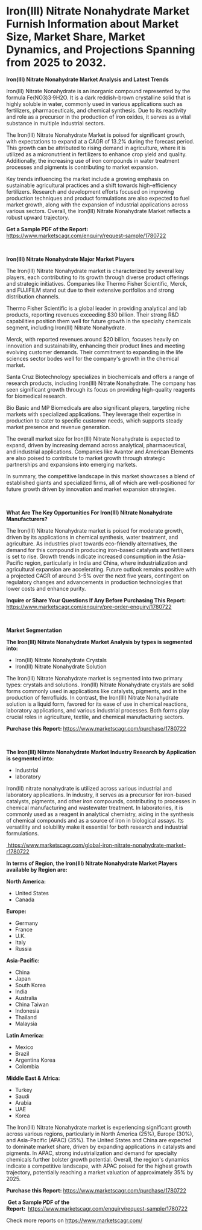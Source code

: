 <p><h1>Iron(III) Nitrate Nonahydrate Market Furnish Information about Market Size, Market Share, Market Dynamics, and Projections Spanning from 2025 to 2032.</h1></p><p><strong>Iron(III) Nitrate Nonahydrate Market Analysis and Latest Trends</strong></p>
<p><p>Iron(III) Nitrate Nonahydrate is an inorganic compound represented by the formula Fe(NO3)3·9H2O. It is a dark reddish-brown crystalline solid that is highly soluble in water, commonly used in various applications such as fertilizers, pharmaceuticals, and chemical synthesis. Due to its reactivity and role as a precursor in the production of iron oxides, it serves as a vital substance in multiple industrial sectors.</p><p>The Iron(III) Nitrate Nonahydrate Market is poised for significant growth, with expectations to expand at a CAGR of 13.2% during the forecast period. This growth can be attributed to rising demand in agriculture, where it is utilized as a micronutrient in fertilizers to enhance crop yield and quality. Additionally, the increasing use of iron compounds in water treatment processes and pigments is contributing to market expansion. </p><p>Key trends influencing the market include a growing emphasis on sustainable agricultural practices and a shift towards high-efficiency fertilizers. Research and development efforts focused on improving production techniques and product formulations are also expected to fuel market growth, along with the expansion of industrial applications across various sectors. Overall, the Iron(III) Nitrate Nonahydrate Market reflects a robust upward trajectory.</p></p>
<p><strong>Get a Sample PDF of the Report:&nbsp;</strong> <a href="https://www.marketscagr.com/enquiry/request-sample/1780722?utm_campaign=2485&utm_medium=2&utm_source=Github&utm_content=ia&utm_term=03042025&utm_id=ironiii-nitrate-nonahydrate">https://www.marketscagr.com/enquiry/request-sample/1780722</a></p>
<p>&nbsp;</p>
<p><strong>Iron(III) Nitrate Nonahydrate Major Market Players</strong></p>
<p><p>The Iron(III) Nitrate Nonahydrate market is characterized by several key players, each contributing to its growth through diverse product offerings and strategic initiatives. Companies like Thermo Fisher Scientific, Merck, and FUJIFILM stand out due to their extensive portfolios and strong distribution channels.</p><p>Thermo Fisher Scientific is a global leader in providing analytical and lab products, reporting revenues exceeding $30 billion. Their strong R&D capabilities position them well for future growth in the specialty chemicals segment, including Iron(III) Nitrate Nonahydrate.</p><p>Merck, with reported revenues around $20 billion, focuses heavily on innovation and sustainability, enhancing their product lines and meeting evolving customer demands. Their commitment to expanding in the life sciences sector bodes well for the company's growth in the chemical market.</p><p>Santa Cruz Biotechnology specializes in biochemicals and offers a range of research products, including Iron(III) Nitrate Nonahydrate. The company has seen significant growth through its focus on providing high-quality reagents for biomedical research.</p><p>Bio Basic and MP Biomedicals are also significant players, targeting niche markets with specialized applications. They leverage their expertise in production to cater to specific customer needs, which supports steady market presence and revenue generation.</p><p>The overall market size for Iron(III) Nitrate Nonahydrate is expected to expand, driven by increasing demand across analytical, pharmaceutical, and industrial applications. Companies like Avantor and American Elements are also poised to contribute to market growth through strategic partnerships and expansions into emerging markets.</p><p>In summary, the competitive landscape in this market showcases a blend of established giants and specialized firms, all of which are well-positioned for future growth driven by innovation and market expansion strategies.</p></p>
<p>&nbsp;</p>
<p><strong>What Are The Key Opportunities For Iron(III) Nitrate Nonahydrate Manufacturers?</strong></p>
<p><p>The Iron(III) Nitrate Nonahydrate market is poised for moderate growth, driven by its applications in chemical synthesis, water treatment, and agriculture. As industries pivot towards eco-friendly alternatives, the demand for this compound in producing iron-based catalysts and fertilizers is set to rise. Growth trends indicate increased consumption in the Asia-Pacific region, particularly in India and China, where industrialization and agricultural expansion are accelerating. Future outlook remains positive with a projected CAGR of around 3-5% over the next five years, contingent on regulatory changes and advancements in production technologies that lower costs and enhance purity.</p></p>
<p><strong>Inquire or Share Your Questions If Any Before Purchasing This Report:</strong> <a href="https://www.marketscagr.com/enquiry/pre-order-enquiry/1780722?utm_campaign=2485&utm_medium=2&utm_source=Github&utm_content=ia&utm_term=03042025&utm_id=ironiii-nitrate-nonahydrate">https://www.marketscagr.com/enquiry/pre-order-enquiry/1780722</a></p>
<p>&nbsp;</p>
<p><strong>Market Segmentation</strong></p>
<p><strong>The Iron(III) Nitrate Nonahydrate Market Analysis by types is segmented into:</strong></p>
<p><ul><li>Iron(III) Nitrate Nonahydrate Crystals</li><li>Iron(III) Nitrate Nonahydrate Solution</li></ul></p>
<p><p>The Iron(III) Nitrate Nonahydrate market is segmented into two primary types: crystals and solutions. Iron(III) Nitrate Nonahydrate crystals are solid forms commonly used in applications like catalysts, pigments, and in the production of ferrofluids. In contrast, the Iron(III) Nitrate Nonahydrate solution is a liquid form, favored for its ease of use in chemical reactions, laboratory applications, and various industrial processes. Both forms play crucial roles in agriculture, textile, and chemical manufacturing sectors.</p></p>
<p><strong>Purchase this Report:&nbsp;</strong><a href="https://www.marketscagr.com/purchase/1780722?utm_campaign=2485&utm_medium=2&utm_source=Github&utm_content=ia&utm_term=03042025&utm_id=ironiii-nitrate-nonahydrate">https://www.marketscagr.com/purchase/1780722</a></p>
<p>&nbsp;</p>
<p><strong>The Iron(III) Nitrate Nonahydrate Market Industry Research by Application is segmented into:</strong></p>
<p><ul><li>Industrial</li><li>laboratory</li></ul></p>
<p><p>Iron(III) nitrate nonahydrate is utilized across various industrial and laboratory applications. In industry, it serves as a precursor for iron-based catalysts, pigments, and other iron compounds, contributing to processes in chemical manufacturing and wastewater treatment. In laboratories, it is commonly used as a reagent in analytical chemistry, aiding in the synthesis of chemical compounds and as a source of iron in biological assays. Its versatility and solubility make it essential for both research and industrial formulations.</p></p>
<p><a href="https://www.marketscagr.com/global-iron-nitrate-nonahydrate-market-r1780722?utm_campaign=2485&utm_medium=2&utm_source=Github&utm_content=ia&utm_term=03042025&utm_id=ironiii-nitrate-nonahydrate">&nbsp;https://www.marketscagr.com/global-iron-nitrate-nonahydrate-market-r1780722</a></p>
<p><strong>In terms of Region, the Iron(III) Nitrate Nonahydrate Market Players available by Region are:</strong></p>
<p>
    <p> <strong> North America: </strong>
        <ul>
            <li>United States</li>
            <li>Canada</li>
        </ul>
        </p> 
    <p> <strong> Europe: </strong>
        <ul>
            <li>Germany</li>
            <li>France</li>
            <li>U.K.</li>
            <li>Italy</li>
            <li>Russia</li>
        </ul>
        </p> 
    <p> <strong> Asia-Pacific: </strong>
        <ul>
            <li>China</li>
            <li>Japan</li>
            <li>South Korea</li>
            <li>India</li>
            <li>Australia</li>
            <li>China Taiwan</li>
            <li>Indonesia</li>
            <li>Thailand</li>
            <li>Malaysia</li>
        </ul>
        </p> 
    <p> <strong> Latin America: </strong>
        <ul>
            <li>Mexico</li>
            <li>Brazil</li>
            <li>Argentina Korea</li>
            <li>Colombia</li>
        </ul>
        </p> 
    <p> <strong> Middle East & Africa: </strong>
        <ul>
            <li>Turkey</li>
            <li>Saudi</li>
            <li>Arabia</li>
            <li>UAE</li>
            <li>Korea</li>
        </ul>
    </p>
    </p>
<p><p>The Iron(III) Nitrate Nonahydrate market is experiencing significant growth across various regions, particularly in North America (25%), Europe (30%), and Asia-Pacific (APAC) (35%). The United States and China are expected to dominate market share, driven by expanding applications in catalysts and pigments. In APAC, strong industrialization and demand for specialty chemicals further bolster growth potential. Overall, the region's dynamics indicate a competitive landscape, with APAC poised for the highest growth trajectory, potentially reaching a market valuation of approximately 35% by 2025.</p></p>
<p><strong>Purchase this Report: </strong><a href="https://www.marketscagr.com/purchase/1780722?utm_campaign=2485&utm_medium=2&utm_source=Github&utm_content=ia&utm_term=03042025&utm_id=ironiii-nitrate-nonahydrate">https://www.marketscagr.com/purchase/1780722</a></p>
<p>&nbsp;<strong>Get a Sample PDF of the Report:&nbsp;&nbsp;</strong><a href="https://www.marketscagr.com/enquiry/request-sample/1780722?utm_campaign=2485&utm_medium=2&utm_source=Github&utm_content=ia&utm_term=03042025&utm_id=ironiii-nitrate-nonahydrate">https://www.marketscagr.com/enquiry/request-sample/1780722</a></p>
<p><strong></strong></p>
<p>Check more reports on <a href="https://www.marketscagr.com/?utm_campaign=2485&utm_medium=2&utm_source=Github&utm_content=ia&utm_term=03042025&utm_id=ironiii-nitrate-nonahydrate">https://www.marketscagr.com/</a></p>